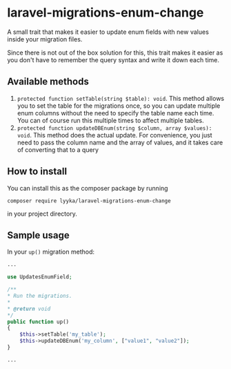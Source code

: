 # laravel-migrations-enum-change
A small trait that makes it easier to update enum fields with new values inside your migration files.

Since there is not out of the box solution for this, this trait makes it easier as you don't have to remember the query syntax and write it down each time.

## Available methods
1. `protected function setTable(string $table): void`. This method allows you to set the table for the migrations once, so you can update multiple enum columns without the need to specify the table name each time. You can of course run this multiple times to affect multiple tables.
2. `protected function updateDBEnum(string $column, array $values): void`. This method does the actual update. For convenience, you just need to pass the column name and the array of values, and it takes care of converting that to a query

## How to install
You can install this as the composer package by running
```
composer require lyyka/laravel-migrations-enum-change
```
in your project directory.

## Sample usage
In your `up()` migration method:
```php
...

use UpdatesEnumField;

/**
* Run the migrations.
*
* @return void
*/
public function up()
{
    $this->setTable('my_table');
    $this->updateDBEnum('my_column', ["value1", "value2"]);
}

...
```
